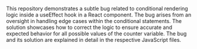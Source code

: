 This repository demonstrates a subtle bug related to conditional rendering logic inside a useEffect hook in a React component. The bug arises from an oversight in handling edge cases within the conditional statements.  The solution showcases how to correct the logic to ensure accurate and expected behavior for all possible values of the counter variable. The bug and its solution are explained in detail in the respective JavaScript files.